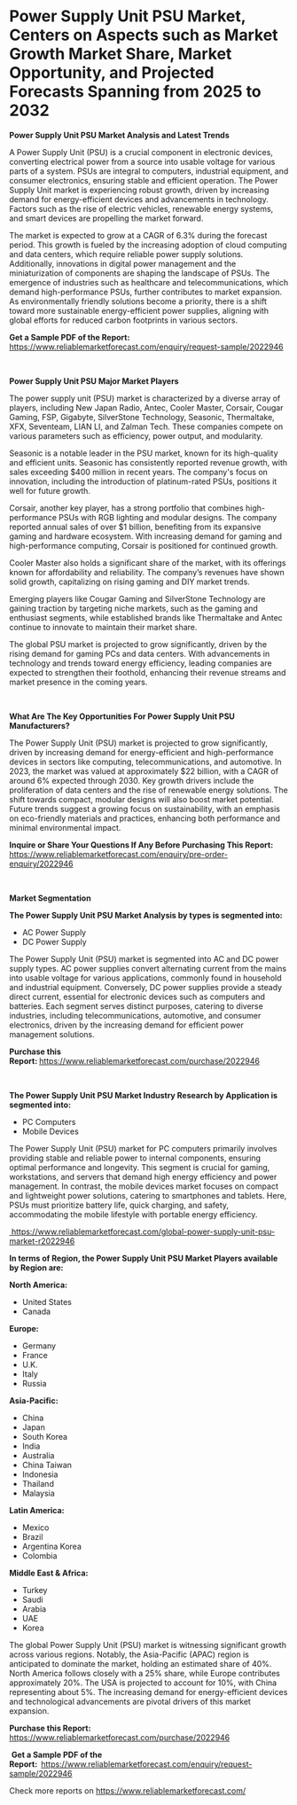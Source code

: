 <p><h1>Power Supply Unit PSU Market, Centers on Aspects such as Market Growth Market Share, Market Opportunity, and Projected Forecasts Spanning from 2025 to 2032</h1></p><p><strong>Power Supply Unit PSU Market Analysis and Latest Trends</strong></p>
<p><p>A Power Supply Unit (PSU) is a crucial component in electronic devices, converting electrical power from a source into usable voltage for various parts of a system. PSUs are integral to computers, industrial equipment, and consumer electronics, ensuring stable and efficient operation. The Power Supply Unit market is experiencing robust growth, driven by increasing demand for energy-efficient devices and advancements in technology. Factors such as the rise of electric vehicles, renewable energy systems, and smart devices are propelling the market forward.</p><p>The market is expected to grow at a CAGR of 6.3% during the forecast period. This growth is fueled by the increasing adoption of cloud computing and data centers, which require reliable power supply solutions. Additionally, innovations in digital power management and the miniaturization of components are shaping the landscape of PSUs. The emergence of industries such as healthcare and telecommunications, which demand high-performance PSUs, further contributes to market expansion. As environmentally friendly solutions become a priority, there is a shift toward more sustainable energy-efficient power supplies, aligning with global efforts for reduced carbon footprints in various sectors.</p></p>
<p><strong>Get a Sample PDF of the Report:&nbsp;</strong> <a href="https://www.reliablemarketforecast.com/enquiry/request-sample/2022946?utm_campaign=2200&utm_medium=2&utm_source=Github&utm_content=ia&utm_term=11022025&utm_id=power-supply-unit-psu">https://www.reliablemarketforecast.com/enquiry/request-sample/2022946</a></p>
<p>&nbsp;</p>
<p><strong>Power Supply Unit PSU Major Market Players</strong></p>
<p><p>The power supply unit (PSU) market is characterized by a diverse array of players, including New Japan Radio, Antec, Cooler Master, Corsair, Cougar Gaming, FSP, Gigabyte, SilverStone Technology, Seasonic, Thermaltake, XFX, Seventeam, LIAN LI, and Zalman Tech. These companies compete on various parameters such as efficiency, power output, and modularity.</p><p>Seasonic is a notable leader in the PSU market, known for its high-quality and efficient units. Seasonic has consistently reported revenue growth, with sales exceeding $400 million in recent years. The company's focus on innovation, including the introduction of platinum-rated PSUs, positions it well for future growth.</p><p>Corsair, another key player, has a strong portfolio that combines high-performance PSUs with RGB lighting and modular designs. The company reported annual sales of over $1 billion, benefiting from its expansive gaming and hardware ecosystem. With increasing demand for gaming and high-performance computing, Corsair is positioned for continued growth.</p><p>Cooler Master also holds a significant share of the market, with its offerings known for affordability and reliability. The company’s revenues have shown solid growth, capitalizing on rising gaming and DIY market trends. </p><p>Emerging players like Cougar Gaming and SilverStone Technology are gaining traction by targeting niche markets, such as the gaming and enthusiast segments, while established brands like Thermaltake and Antec continue to innovate to maintain their market share.</p><p>The global PSU market is projected to grow significantly, driven by the rising demand for gaming PCs and data centers. With advancements in technology and trends toward energy efficiency, leading companies are expected to strengthen their foothold, enhancing their revenue streams and market presence in the coming years.</p></p>
<p>&nbsp;</p>
<p><strong>What Are The Key Opportunities For Power Supply Unit PSU Manufacturers?</strong></p>
<p><p>The Power Supply Unit (PSU) market is projected to grow significantly, driven by increasing demand for energy-efficient and high-performance devices in sectors like computing, telecommunications, and automotive. In 2023, the market was valued at approximately $22 billion, with a CAGR of around 6% expected through 2030. Key growth drivers include the proliferation of data centers and the rise of renewable energy solutions. The shift towards compact, modular designs will also boost market potential. Future trends suggest a growing focus on sustainability, with an emphasis on eco-friendly materials and practices, enhancing both performance and minimal environmental impact.</p></p>
<p><strong>Inquire or Share Your Questions If Any Before Purchasing This Report:</strong> <a href="https://www.reliablemarketforecast.com/enquiry/pre-order-enquiry/2022946?utm_campaign=2200&utm_medium=2&utm_source=Github&utm_content=ia&utm_term=11022025&utm_id=power-supply-unit-psu">https://www.reliablemarketforecast.com/enquiry/pre-order-enquiry/2022946</a></p>
<p>&nbsp;</p>
<p><strong>Market Segmentation</strong></p>
<p><strong>The Power Supply Unit PSU Market Analysis by types is segmented into:</strong></p>
<p><ul><li>AC Power Supply</li><li>DC Power Supply</li></ul></p>
<p><p>The Power Supply Unit (PSU) market is segmented into AC and DC power supply types. AC power supplies convert alternating current from the mains into usable voltage for various applications, commonly found in household and industrial equipment. Conversely, DC power supplies provide a steady direct current, essential for electronic devices such as computers and batteries. Each segment serves distinct purposes, catering to diverse industries, including telecommunications, automotive, and consumer electronics, driven by the increasing demand for efficient power management solutions.</p></p>
<p><strong>Purchase this Report:&nbsp;</strong><a href="https://www.reliablemarketforecast.com/purchase/2022946?utm_campaign=2200&utm_medium=2&utm_source=Github&utm_content=ia&utm_term=11022025&utm_id=power-supply-unit-psu">https://www.reliablemarketforecast.com/purchase/2022946</a></p>
<p>&nbsp;</p>
<p><strong>The Power Supply Unit PSU Market Industry Research by Application is segmented into:</strong></p>
<p><ul><li>PC Computers</li><li>Mobile Devices</li></ul></p>
<p><p>The Power Supply Unit (PSU) market for PC computers primarily involves providing stable and reliable power to internal components, ensuring optimal performance and longevity. This segment is crucial for gaming, workstations, and servers that demand high energy efficiency and power management. In contrast, the mobile devices market focuses on compact and lightweight power solutions, catering to smartphones and tablets. Here, PSUs must prioritize battery life, quick charging, and safety, accommodating the mobile lifestyle with portable energy efficiency.</p></p>
<p><a href="https://www.reliablemarketforecast.com/global-power-supply-unit-psu-market-r2022946?utm_campaign=2200&utm_medium=2&utm_source=Github&utm_content=ia&utm_term=11022025&utm_id=power-supply-unit-psu">&nbsp;https://www.reliablemarketforecast.com/global-power-supply-unit-psu-market-r2022946</a></p>
<p><strong>In terms of Region, the Power Supply Unit PSU Market Players available by Region are:</strong></p>
<p>
    <p> <strong> North America: </strong>
        <ul>
            <li>United States</li>
            <li>Canada</li>
        </ul>
        </p> 
    <p> <strong> Europe: </strong>
        <ul>
            <li>Germany</li>
            <li>France</li>
            <li>U.K.</li>
            <li>Italy</li>
            <li>Russia</li>
        </ul>
        </p> 
    <p> <strong> Asia-Pacific: </strong>
        <ul>
            <li>China</li>
            <li>Japan</li>
            <li>South Korea</li>
            <li>India</li>
            <li>Australia</li>
            <li>China Taiwan</li>
            <li>Indonesia</li>
            <li>Thailand</li>
            <li>Malaysia</li>
        </ul>
        </p> 
    <p> <strong> Latin America: </strong>
        <ul>
            <li>Mexico</li>
            <li>Brazil</li>
            <li>Argentina Korea</li>
            <li>Colombia</li>
        </ul>
        </p> 
    <p> <strong> Middle East & Africa: </strong>
        <ul>
            <li>Turkey</li>
            <li>Saudi</li>
            <li>Arabia</li>
            <li>UAE</li>
            <li>Korea</li>
        </ul>
    </p>
    </p>
<p><p>The global Power Supply Unit (PSU) market is witnessing significant growth across various regions. Notably, the Asia-Pacific (APAC) region is anticipated to dominate the market, holding an estimated share of 40%. North America follows closely with a 25% share, while Europe contributes approximately 20%. The USA is projected to account for 10%, with China representing about 5%. The increasing demand for energy-efficient devices and technological advancements are pivotal drivers of this market expansion.</p></p>
<p><strong>Purchase this Report: </strong><a href="https://www.reliablemarketforecast.com/purchase/2022946?utm_campaign=2200&utm_medium=2&utm_source=Github&utm_content=ia&utm_term=11022025&utm_id=power-supply-unit-psu">https://www.reliablemarketforecast.com/purchase/2022946</a></p>
<p>&nbsp;<strong>Get a Sample PDF of the Report:&nbsp;&nbsp;</strong><a href="https://www.reliablemarketforecast.com/enquiry/request-sample/2022946?utm_campaign=2200&utm_medium=2&utm_source=Github&utm_content=ia&utm_term=11022025&utm_id=power-supply-unit-psu">https://www.reliablemarketforecast.com/enquiry/request-sample/2022946</a></p>
<p><strong></strong></p>
<p>Check more reports on <a href="https://www.reliablemarketforecast.com/?utm_campaign=2200&utm_medium=2&utm_source=Github&utm_content=ia&utm_term=11022025&utm_id=power-supply-unit-psu">https://www.reliablemarketforecast.com/</a></p>